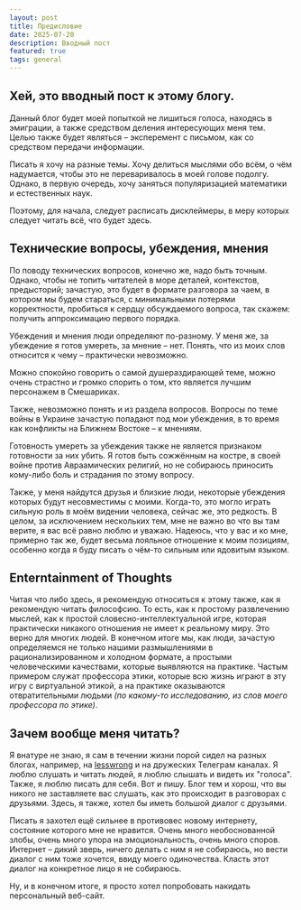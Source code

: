 ```yaml
---
layout: post
title: Предисловие
date: 2025-07-20
description: Вводный пост
featured: true
tags: general
---
```


## Хей, это вводный пост к этому блогу.
Данный блог будет моей попыткой не лишиться голоса, находясь в эмиграции, а также средством деления интересующих меня тем. Целью также будет являться – эксперемент с письмом, как со средством передачи информации.

Писать я хочу на разные темы. Хочу делиться мыслями обо всём, о чём надумается, чтобы это не переваривалось в моей голове подолгу. Однако, в первую очередь, хочу заняться популяризацией математики и естественных наук.

Поэтому, для начала, следует расписать дисклеймеры, в меру которых следует читать всё, что будет здесь.

## Технические вопросы, убеждения, мнения

По поводу технических вопросов, конечно же, надо быть точным. Однако, чтобы не топить читателей в море деталей, контекстов, предысторий; зачастую, это будет в формате разговора за чаем, в котором мы будем стараться, с минимальными потерями корректности, 
пробиться к сердцу обсуждаемого вопроса, так скажем: получить аппроксимацию первого порядка.

Убеждения и мнения люди определяют по-разному. У меня же, за убеждение я готов умереть, за мнение – нет. Понять, что из моих слов относится к чему – практически невозможно.

Можно спокойно говорить о самой душераздирающей теме, можно очень страстно и громко спорить о том, кто является лучшим персонажем в Смешариках.

Также, невозможно понять и из раздела вопросов. Вопросы по теме войны в Украине зачастую попадают под мои убеждения, в то время как конфликты на Ближнем Востоке – к мнениям.

Готовность умереть за убеждения также не является признаком готовности за них убить.
Я готов быть сожжённым на костре, в своей войне против Авраамических религий, но не собираюсь приносить кому-либо боль и страдания по этому вопросу.

Также, у меня найдутся друзья и близкие люди, некоторые убеждения которых будут несовместимы с моими.
Когда-то, это могло играть сильную роль в моём видении человека, сейчас же, это редкость.
В целом, за исключением нескольких тем, мне не важно во что вы там верите, я вас всё равно люблю и уважаю.
Надеюсь, что у вас и ко мне, примерно так же, будет весьма лояльное отношение к моим позициям, 
особенно когда я буду писать о чём-то сильным или ядовитым языком.


## Enterntainment of Thoughts
Читая что либо здесь, я рекомендую относиться к этому также, как я рекомендую читать философсию. 
То есть, как к простому развлечению мыслей, как к простой словесно-интеллектуальной игре, которая практически никакого отношения не имеет к реальному миру. 
Это верно для многих людей. В конечном итоге мы, как люди, зачастую определяемся не только нашими размышлениями в рационализированном и холодном формате, а простыми человеческими качествами, которые выявляются на практике.
Частым примером служат профессора этики, которые всю жизнь играют в эту игру с виртуальной этикой, а на практике оказываются отвратительными людьми *(по какому-то исследованию, из слов моего профессора по этике)*.


## Зачем вообще меня читать?
Я внатуре не знаю, я сам в течении жизни порой сидел на разных блогах, например, на [lesswrong](https://www.lesswrong.com/) и на дружеских Телеграм каналах. 
Я люблю слушать и читать людей, я люблю слышать и видеть их "голоса". 
Также, я люблю писать для себя. Вот и пишу. Блог тем и хорош, что вы никого не заставляете вас слушать, как это происходит в разговорах с друзьями. 
Здесь, я также, хотел бы иметь большой диалог с друзьями. 
 
Писать я захотел ещё сильнее в противовес новому интернету, состояние которого мне не нравится. Очень много необоснованной злобы, очень много упора на эмоциональность, очень много споров. Интернет – дикий зверь, ничего делать с ним я не собираюсь, но вести диалог с ним тоже хочется, ввиду моего одиночества. Класть этот диалог на конкретное лицо я не собираюсь.

Ну, и в конечном итоге, я просто хотел попробовать накидать персональный веб-сайт.



